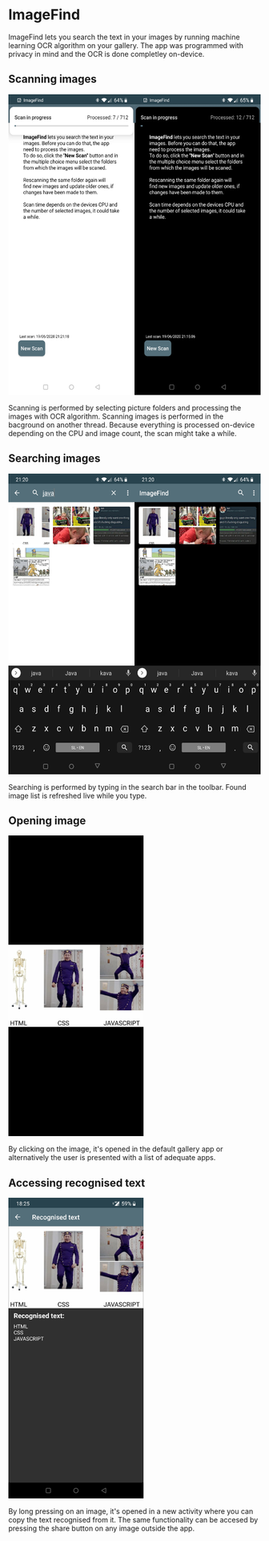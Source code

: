 # ImageFind

ImageFind lets you search the text in your images by running machine learning OCR algorithm on your gallery.
The app was programmed with privacy in mind and the OCR is done completley on-device.

## Scanning images

<img src="https://github.com/MrHorvatHD/ImageFind/blob/master/img/scan.png" width="540" height="600"/>

Scanning is performed by selecting picture folders and processing the images with OCR algorithm. Scanning images is performed in the bacground on another thread. Because everything is processed on-device depending on the CPU and image count, the scan might take a while.

## Searching images

<img src="https://github.com/MrHorvatHD/ImageFind/blob/master/img/search.png" width="540" height="600"/>

Searching is performed by typing in the search bar in the toolbar. Found image list is refreshed live while you type.

## Opening image

<img src="https://github.com/MrHorvatHD/ImageFind/blob/master/img/photoUpClose.jpg" width="270" height="600"/>

By clicking on the image, it's opened in the default gallery app or alternatively the user is presented with a list of adequate apps.

## Accessing recognised text

<img src="https://github.com/MrHorvatHD/ImageFind/blob/master/img/ImageDetail.jpg" width="270" height="600"/>

By long pressing on an image, it's opened in a new activity where you can copy the text recognised from it. The same functionality can be accesed by pressing the share button on any image outside the app.
